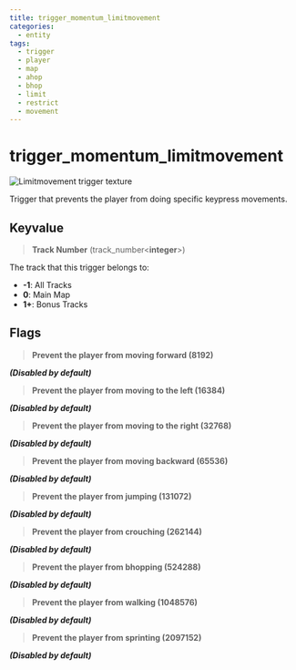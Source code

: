 ```yaml
---
title: trigger_momentum_limitmovement
categories:
  - entity
tags:
  - trigger
  - player
  - map
  - ahop
  - bhop
  - limit
  - restrict
  - movement
---
```


# trigger_momentum_limitmovement

![Limitmovement trigger texture](/images/trigger_momentum_limitmovement/limitmovement.jpg)

Trigger that prevents the player from doing specific keypress movements.

## Keyvalue

> **Track Number** (track_number&lt;**integer**&gt;)

The track that this trigger belongs to:

- **-1**: All Tracks
- **0**: Main Map
- **1+**: Bonus Tracks

## Flags

> **Prevent the player from moving forward (8192)**

**_(Disabled by default)_**

> **Prevent the player from moving to the left (16384)**

**_(Disabled by default)_**

> **Prevent the player from moving to the right (32768)**

**_(Disabled by default)_**

> **Prevent the player from moving backward (65536)**

**_(Disabled by default)_**

> **Prevent the player from jumping (131072)**

**_(Disabled by default)_**

> **Prevent the player from crouching (262144)**

**_(Disabled by default)_**

> **Prevent the player from bhopping (524288)**

**_(Disabled by default)_**

> **Prevent the player from walking (1048576)**

**_(Disabled by default)_**

> **Prevent the player from sprinting (2097152)**

**_(Disabled by default)_**
